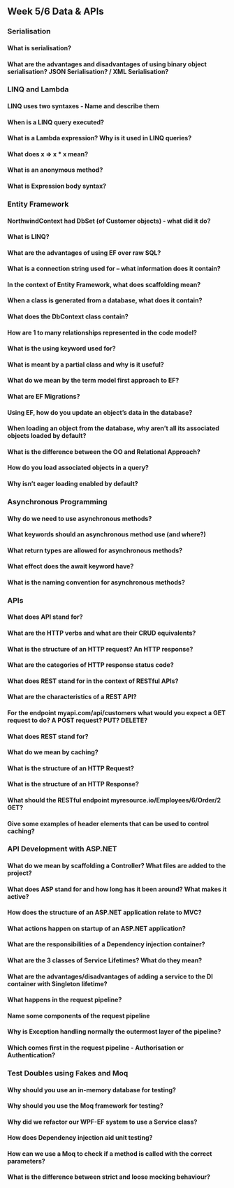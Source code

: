 ## Week 5/6 Data & APIs

### Serialisation

#### What is serialisation?

#### What are the advantages and disadvantages of using binary object serialisation? JSON Serialisation? / XML Serialisation?

### LINQ and Lambda

#### LINQ uses two syntaxes - Name and describe them

#### When is a LINQ query executed?

#### What is a Lambda expression?  Why is it used in LINQ queries?

#### What does x => x * x mean?

#### What is an anonymous method?

#### What is Expression body syntax?

### Entity Framework

#### NorthwindContext had DbSet (of Customer objects) - what did it do?

#### What is LINQ?

#### What are the advantages of using EF over raw SQL?

#### What is a connection string used for – what information does it contain?

#### In the context of Entity Framework, what does scaffolding mean?

#### When a class is generated from a database, what does it contain?

#### What does the DbContext class contain?

#### How are 1 to many relationships represented in the code model?

#### What is the using keyword used for?

#### What is meant by a partial class and why is it useful?

#### What do we mean by the term model first approach to EF?

#### What are EF Migrations?

#### Using EF, how do you update an object’s data in the database?

#### When loading an object from the database, why aren’t all its associated objects loaded by default?

#### What is the difference between the OO and Relational Approach?

#### How do you load associated objects in a query?

#### Why isn’t eager loading enabled by default?

### Asynchronous Programming

#### Why do we need to use asynchronous methods?

#### What keywords should an asynchronous method use (and where?)

#### What return types are allowed for asynchronous methods?

#### What effect does the await keyword have?

#### What is the naming convention for asynchronous methods?

### APIs

#### What does API stand for?

#### What are the HTTP verbs and what are their CRUD equivalents?

#### What is the structure of an HTTP request?  An HTTP response?

#### What are the categories of HTTP response status code?

#### What does REST stand for in the context of RESTful APIs?

#### What are the characteristics of a REST API?

#### For the endpoint myapi.com/api/customers what would you expect a GET request to do?  A POST request?  PUT? DELETE?

#### What does REST stand for?

#### What do we mean by caching?

#### What is the structure of an HTTP Request?

#### What is the structure of an HTTP Response?

#### What should the RESTful endpoint myresource.io/Employees/6/Order/2 GET?

#### Give some examples of header elements that can be used to control caching?

### API Development with ASP.NET

#### What do we mean by scaffolding a Controller?  What files are added to the project?

#### What does ASP stand for and how long has it been around?  What makes it active?

#### How does the structure of an ASP.NET application relate to MVC?

#### What actions happen on startup of an ASP.NET application?

#### What are the responsibilities of a Dependency injection container?

#### What are the 3 classes of Service Lifetimes?  What do they mean?

#### What are the advantages/disadvantages of adding a service to the DI container with Singleton lifetime?

#### What happens in the request pipeline?

#### Name some components of the request pipeline

#### Why is Exception handling normally the outermost layer of the pipeline?

#### Which comes first in the request pipeline - Authorisation or Authentication?

### Test Doubles using Fakes and Moq

#### Why should you use an in-memory database for testing?

#### Why should you use the Moq framework for testing?

#### Why did we refactor our WPF-EF system to use a Service class?

#### How does Dependency injection aid unit testing?

#### How can we use a Moq to check if a method is called with the correct parameters?

#### What is the difference between strict and loose mocking behaviour?
